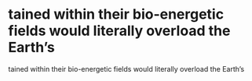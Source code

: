 # tained within their bio-energetic fields would literally overload the Earth’s

tained within their bio-energetic fields would literally overload the Earth’s
